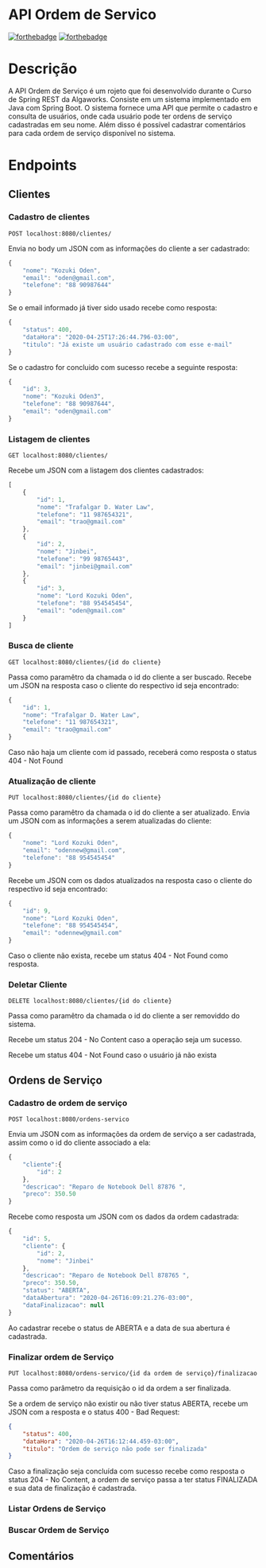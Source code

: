 # API Ordem de Servico

[![forthebadge](https://forthebadge.com/images/badges/made-with-java.svg)](https://forthebadge.com)
[![forthebadge](https://forthebadge.com/images/badges/built-with-love.svg)](https://forthebadge.com)

# Descrição

A API Ordem de Serviço é um rojeto que foi desenvolvido durante o Curso de Spring REST da Algaworks. Consiste em um sistema implementado em Java com Spring Boot.
O sistema fornece uma API que permite o cadastro e consulta de usuários, onde cada usuário pode ter ordens de serviço cadastradas em seu nome.
Além disso é possível cadastrar comentários para cada ordem de serviço disponível no sistema.

# Endpoints

## Clientes

### Cadastro de clientes

`POST localhost:8080/clientes/`

Envia no body um JSON com as informações do cliente a ser cadastrado:

```javascript
{
	"nome": "Kozuki Oden",
	"email": "oden@gmail.com",
	"telefone": "88 90987644"
}

```
Se o email informado já tiver sido usado recebe como resposta:

```javascript
{
    "status": 400,
    "dataHora": "2020-04-25T17:26:44.796-03:00",
    "titulo": "Já existe um usuário cadastrado com esse e-mail"
}

```

Se o cadastro for concluido com sucesso recebe a seguinte resposta:

```javascript
{
    "id": 3,
    "nome": "Kozuki Oden3",
    "telefone": "88 90987644",
    "email": "oden@gmail.com"
}

```


### Listagem de clientes

`GET localhost:8080/clientes/`

Recebe um JSON com a listagem dos clientes cadastrados:

```javascript
[
    {
        "id": 1,
        "nome": "Trafalgar D. Water Law",
        "telefone": "11 987654321",
        "email": "trao@gmail.com"
    },
    {
        "id": 2,
        "nome": "Jinbei",
        "telefone": "99 98765443",
        "email": "jinbei@gmail.com"
    },
    {
        "id": 3,
        "nome": "Lord Kozuki Oden",
        "telefone": "88 954545454",
        "email": "oden@gmail.com"
    }
]

```

### Busca de cliente

`GET localhost:8080/clientes/{id do cliente}`

Passa como paramêtro da chamada o id do cliente a ser buscado. Recebe um JSON na resposta caso o cliente do respectivo id seja encontrado:

```javascript
{
    "id": 1,
    "nome": "Trafalgar D. Water Law",
    "telefone": "11 987654321",
    "email": "trao@gmail.com"
}

```

Caso não haja um cliente com id passado, receberá como resposta o status 404 - Not Found

### Atualização de cliente

`PUT localhost:8080/clientes/{id do cliente}`

Passa como paramêtro da chamada o id do cliente a ser atualizado. Envia um JSON com as informações a serem atualizadas do cliente:

```javascript
{
    "nome": "Lord Kozuki Oden",
    "email": "odennew@gmail.com",
    "telefone": "88 954545454"
}

```
Recebe um JSON com os dados atualizados na resposta caso o cliente do respectivo id seja encontrado:

```javascript
{
    "id": 9,
    "nome": "Lord Kozuki Oden",
    "telefone": "88 954545454",
    "email": "odennew@gmail.com"
}
```
Caso o cliente não exista, recebe um status 404 - Not Found como resposta.

### Deletar Cliente

`DELETE localhost:8080/clientes/{id do cliente}`

Passa como paramêtro da chamada o id do cliente a ser removiddo do sistema.

Recebe um status 204 - No Content caso a operação seja um sucesso.

Recebe um status 404 - Not Found caso o usuário já não exista


## Ordens de Serviço

### Cadastro de ordem de serviço

`POST localhost:8080/ordens-servico`

Envia um JSON com as informações da ordem de serviço a ser cadastrada, assim como o id do cliente associado a ela:

```javascript
{
	"cliente":{
		"id": 2
	},
	"descricao": "Reparo de Notebook Dell 87876 ",
	"preco": 350.50
}
```

Recebe como resposta um JSON com os dados da ordem cadastrada:

```javascript
{
    "id": 5,
    "cliente": {
        "id": 2,
        "nome": "Jinbei"
    },
    "descricao": "Reparo de Notebook Dell 878765 ",
    "preco": 350.50,
    "status": "ABERTA",
    "dataAbertura": "2020-04-26T16:09:21.276-03:00",
    "dataFinalizacao": null
}
```
Ao cadastrar recebe o status de ABERTA e a data de sua abertura é cadastrada.

### Finalizar ordem de Serviço

`PUT localhost:8080/ordens-servico/{id da ordem de serviço}/finalizacao`

Passa como parâmetro da requisição o id da ordem a ser finalizada. 

Se a ordem de serviço não existir ou não tiver status ABERTA, recebe um JSON com a resposta e o status 400 - Bad Request:

```JSON
{
    "status": 400,
    "dataHora": "2020-04-26T16:12:44.459-03:00",
    "titulo": "Ordem de serviço não pode ser finalizada"
}
```
Caso a finalização seja concluída com sucesso recebe como resposta o status 204 - No Content, a ordem de serviço passa a ter status FINALIZADA e sua data de finalização é cadastrada.

### Listar Ordens de Serviço

### Buscar Ordem de Serviço


## Comentários

###

###
